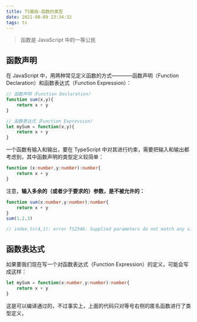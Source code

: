 ```yaml
---
title: TS基础-函数的类型
date: 2021-08-09 23:34:32
tags: ts
---
```


> 函数是 JavaScript 中的一等公民

## 函数声明

在 JavaScript 中，用两种常见定义函数的方式————函数声明（Function Declaration）和函数表达式（Function Expression）：

```js
// 函数声明（Function Declaration）
function sum(x,y){
	return x + y
}

// 函数表达式（Function Expression）
let mySum = function(x,y){
	return x + y
}
```

一个函数有输入和输出，要在 TypeScript 中对其进行约束，需要把输入和输出都考虑到，其中函数声明的类型定义较简单：

```ts
function (x:number,y:number):number{
	return x + y
}
```
<!-- more -->

注意，**输入多余的（或者少于要求的）参数，是不被允许的：**

```ts
function sum(x:number,y:number):number{
	return x + y
}
sum(1,2,3)

// index.ts(4,1): error TS2346: Supplied parameters do not match any signature of call target.
```

## 函数表达式

如果要我们现在写一个对函数表达式（Function Expression）的定义，可能会写成这样：

```ts
let mySum = function(x:number,y:number):number{
	return x + y
}
```

这是可以编译通过的，不过事实上，上面的代码只对等号右侧的匿名函数进行了类型定义，
